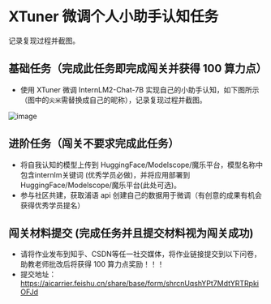 # XTuner 微调个人小助手认知任务
记录复现过程并截图。

## 基础任务（完成此任务即完成闯关并获得 100 算力点）

- 使用 XTuner 微调 InternLM2-Chat-7B 实现自己的小助手认知，如下图所示（图中的`尖米`需替换成自己的昵称），记录复现过程并截图。


![image](https://github.com/user-attachments/assets/d7c80ea1-761b-4225-974a-620658b2e99d)

## 进阶任务（闯关不要求完成此任务）

- 将自我认知的模型上传到 HuggingFace/Modelscope/魔乐平台，模型名称中包含internlm关键词 (优秀学员必做)，并将应用部署到 HuggingFace/Modelscope/魔乐平台(此处可选)。
- 参与社区共建，获取浦语 api 创建自己的数据用于微调（有创意的成果有机会获得优秀学员提名）

## 闯关材料提交 (完成任务并且提交材料视为闯关成功)

- 请将作业发布到知乎、CSDN等任一社交媒体，将作业链接提交到以下问卷，助教老师批改后将获得 100 算力点奖励！！！
- 提交地址：https://aicarrier.feishu.cn/share/base/form/shrcnUqshYPt7MdtYRTRpkiOFJd

